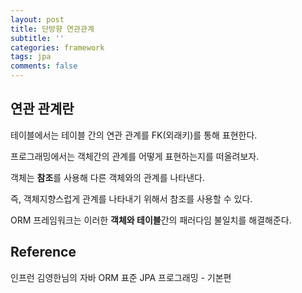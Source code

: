 ```yaml
---
layout: post
title: 단방향 연관관계
subtitle: ''
categories: framework
tags: jpa
comments: false
---
```


## 연관 관계란

테이블에서는 테이블 간의 연관 관계를 FK(외래키)를 통해 표현한다.

프로그래밍에서는 객체간의 관계를 어떻게 표현하는지를 떠올려보자.

객체는 **참조**를 사용해 다른 객체와의 관계를 나타낸다.

즉, 객체지향스럽게 관계를 나타내기 위해서 참조를 사용할 수 있다.

ORM 프레임워크는 이러한 **객체와 테이블**간의 패러다임 불일치를 해결해준다.

## Reference

인프런 김영한님의 자바 ORM 표준 JPA 프로그래밍 - 기본편
